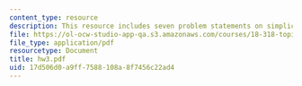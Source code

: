 ```yaml
---
content_type: resource
description: This resource includes seven problem statements on simplicial complex.
file: https://ol-ocw-studio-app-qa.s3.amazonaws.com/courses/18-318-topics-in-algebraic-combinatorics-spring-2006/17d506d0a9ff7588108a8f7456c22ad4_hw3.pdf
file_type: application/pdf
resourcetype: Document
title: hw3.pdf
uid: 17d506d0-a9ff-7588-108a-8f7456c22ad4
---
```

